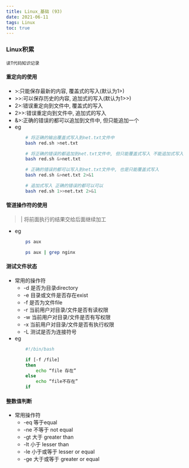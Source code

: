 ```yaml
---
title: Linux_基础 (93)
date: 2021-06-11
tags: Linux
toc: true
---
```


### Linux积累
    读T代码知识记录

<!-- more -->

#### 重定向的使用
- \>:只能保存最新的内容, 覆盖式的写入(默认为1>)
- \>>:可以保存历史的内容, 追加式的写入(默认为1>>)
- 2>:错误重定向到文件中, 覆盖式的写入
- 2>>:错误重定向到文件中, 追加式的写入
- &>:正确的错误的都可以追加到文件中, 但只能追加一个
- eg
    ```bash
        # 将正确的输出覆盖式写入到net.txt文件中
        bash red.sh >net.txt 

        # 将正确的错误的都追加到net.txt文件中, 但只能覆盖式写入 不能追加式写入
        bash red.sh &>net.txt

        # 正确的错误的都可以写入到net.txt文件中, 也是只能覆盖式写入
        bash red.sh &>net.txt 2>&1

        # 追加式写入 正确的错误的都可以可以
        bash red.sh 1>>net.txt 2>&1
    ```

#### 管道操作符的使用
> | 将前面执行的结果交给后面继续加工
- eg
    ```bash
        ps aux

        ps aux | grep nginx
    ```

#### 测试文件状态
- 常用的操作符
    * -d 是否为目录directory
    * -e 目录或文件是否存在exist
    * -f 是否为文件file
    * -r 当前用户对目录/文件是否有读权限
    * -w 当前用户对目录/文件是否有写权限
    * -x 当前用户对目录/文件是否有执行权限
    * -L 测试是否为连接符号
- eg
    ```bash
        #!/bin/bash

        if [-f /file]
        then
            echo “file 存在”
        else
            echo “file不存在”
        if
    ```

#### 整数值判断
- 常用操作符
    * -eq 等于equal
    * -ne 不等于 not equal
    * -gt 大于 greater than
    * -lt 小于 lesser than
    * -le 小于或等于 lesser or equal
    * -ge 大于或等于 greater or equal


